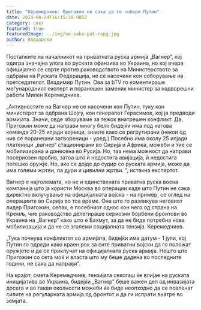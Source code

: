 ```yaml
---
title: "Керемедчиев: Пригожин не сака да го собори Путин"
date: 2023-06-24T16:15:39.985Z
category: свет
featured: true
featuredImage: ../img/ne-saka-put-ropg.jpg
author: Вардарски
---
```

Постапките на началникот на приватната руска армија „Вагнер“, кој одигра значајна улога во руската офанзива во Украина, но кој вчера официјално се сврте против раководството на Министерството за одбрана на Руската Федерација, не се насочени кон соборување на претседателот. Владимир Путин. Ова за bTV го коментираше меѓународниот експерт и поранешен заменик министер за надворешни работи Милен Керемедчиев.

„Активностите на Вагнер не се насочени кон Путин, туку кон министерот за одбрана Шојгу, кон генералот Герасимов, кој ја предводи армијата. Значи, овде зборуваме за тежок внатрешен конфликт. Да, Пригожин може да направи многу бело бидејќи има под негова команда 20-25 илјади војници, знаете како се регрутирани (некои од нив се поранешни затвореници - уред.) Посебно има околу 25 илјади платеници „вагнер“ стационирани во Сирија и Африка, можеби и тие се мобилизирана и донесена во Русија. Но, таа нема можност да направи посериозен пробив, затоа што ѝ недостига авијација, ѝ недостига потешко оружје. Но, ако се дојде до судир со руската армија, може да има големи жртви, па дури и цивилни жртви. “, истакна експертот.

Вагнер е најголемата, но не и единствената приватна руска воена компанија што ја користи Москва во операции каде што Путин не сака директно вклучување на официјалната војска - на пример, со оглед на операциите во Сирија во тоа време. Она што го разликува неговиот лидер Пригожин, сепак, е посебниот однос кон него од страна на Кремљ, чие раководство делегираше сериозни борбени фронтови во Украина на „Вагнер“ како што е Бахмут, за да не биде потребна нова мобилизација и да не се зголеми социјалната тензија. Керемедчиев.

„Тука почнува конфликтот со армијата, бидејќи има датум - 1 јули, кој Путин го одреди како краен рок за сите приватни војски да го положат оружјето и да се приклучат на официјалната руска армија. Нешто што Пригожин со сета моќ и власта што му беше дадена во последните години, не сака да направи“.

На крајот, смета Керемедчиев, тензијата секогаш ќе влијае на руската иницијатива во Украина, бидејќи „Вагнер“ беше важен дел од инвазијата досега и во такви околности можеби ќе биде неопходно да се повлечат силите на регуларната армија од фронтот и да ги испрати внатре во земјата.